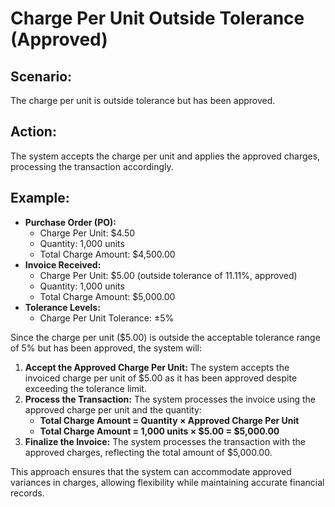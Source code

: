 # Charge Per Unit Outside Tolerance (Approved)

## Scenario:

The charge per unit is outside tolerance but has been approved.

## Action:

The system accepts the charge per unit and applies the approved charges, processing the transaction accordingly.

## Example:

* **Purchase Order (PO):**
  * Charge Per Unit: $4.50
  * Quantity: 1,000 units
  * Total Charge Amount: $4,500.00
* **Invoice Received:**
  * Charge Per Unit: $5.00 (outside tolerance of 11.11%, approved)
  * Quantity: 1,000 units
  * Total Charge Amount: $5,000.00
* **Tolerance Levels:**
  * Charge Per Unit Tolerance: ±5%

Since the charge per unit ($5.00) is outside the acceptable tolerance range of 5% but has been approved, the system will:

1. **Accept the Approved Charge Per Unit:** The system accepts the invoiced charge per unit of $5.00 as it has been approved despite exceeding the tolerance limit.
2. **Process the Transaction:** The system processes the invoice using the approved charge per unit and the quantity:
   * **Total Charge Amount = Quantity × Approved Charge Per Unit**
   * **Total Charge Amount = 1,000 units × $5.00 = $5,000.00**
3. **Finalize the Invoice:** The system processes the transaction with the approved charges, reflecting the total amount of $5,000.00.

This approach ensures that the system can accommodate approved variances in charges, allowing flexibility while maintaining accurate financial records.
